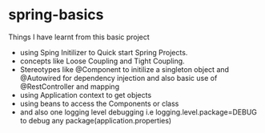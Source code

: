 # spring-basics


Things I have learnt from this basic project
  - using Sping Initilizer to Quick  start Spring Projects.
  - concepts like Loose Coupling and Tight Coupling.
  - Stereotypes like @Component to initilize a singleton object and @Autowired for dependency injection and also basic use of @RestController and mapping 
  - using Application context to get objects 
  - using beans to access the Components or class 
  - and also one logging level debugging i.e logging.level.package=DEBUG to debug any package(application.properties)
  
  
